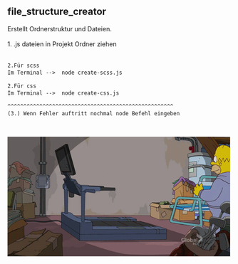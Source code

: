 ## file_structure_creator

Erstellt Ordnerstruktur und Dateien.<br><br>1. .js dateien in Projekt Ordner ziehen<br><br>

```
2.Für scss
Im Terminal -->  node create-scss.js
```
```
2.Für css
Im Terminal -->  node create-css.js
```
```
^^^^^^^^^^^^^^^^^^^^^^^^^^^^^^^^^^^^^^^^^^^^^^^^^^^^
(3.) Wenn Fehler auftritt nochmal node Befehl eingeben
```
<br>

![Alt text](./tumblr_myfhg6zC9S1sscqyuo1_500.webp)